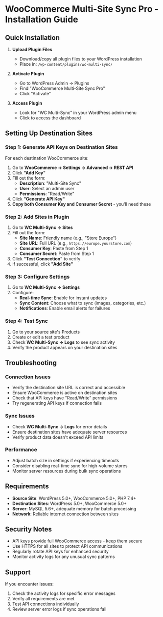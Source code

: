 # WooCommerce Multi-Site Sync Pro - Installation Guide

## Quick Installation

1. **Upload Plugin Files**
   - Download/copy all plugin files to your WordPress installation
   - Place in: `/wp-content/plugins/wc-multi-sync/`

2. **Activate Plugin**
   - Go to WordPress Admin → Plugins
   - Find "WooCommerce Multi-Site Sync Pro"
   - Click "Activate"

3. **Access Plugin**
   - Look for "WC Multi-Sync" in your WordPress admin menu
   - Click to access the dashboard

## Setting Up Destination Sites

### Step 1: Generate API Keys on Destination Sites

For each destination WooCommerce site:

1. Go to **WooCommerce → Settings → Advanced → REST API**
2. Click **"Add Key"**
3. Fill out the form:
   - **Description**: "Multi-Site Sync"
   - **User**: Select an admin user
   - **Permissions**: "Read/Write"
4. Click **"Generate API Key"**
5. **Copy both Consumer Key and Consumer Secret** - you'll need these

### Step 2: Add Sites in Plugin

1. Go to **WC Multi-Sync → Sites**
2. Fill out the form:
   - **Site Name**: Friendly name (e.g., "Store Europe")
   - **Site URL**: Full URL (e.g., `https://europe.yourstore.com`)
   - **Consumer Key**: Paste from Step 1
   - **Consumer Secret**: Paste from Step 1
3. Click **"Test Connection"** to verify
4. If successful, click **"Add Site"**

### Step 3: Configure Settings

1. Go to **WC Multi-Sync → Settings**
2. Configure:
   - **Real-time Sync**: Enable for instant updates
   - **Sync Content**: Choose what to sync (images, categories, etc.)
   - **Notifications**: Enable email alerts for failures

### Step 4: Test Sync

1. Go to your source site's Products
2. Create or edit a test product
3. Check **WC Multi-Sync → Logs** to see sync activity
4. Verify the product appears on your destination sites

## Troubleshooting

### Connection Issues
- Verify the destination site URL is correct and accessible
- Ensure WooCommerce is active on destination sites
- Check that API keys have "Read/Write" permissions
- Try regenerating API keys if connection fails

### Sync Issues
- Check **WC Multi-Sync → Logs** for error details
- Ensure destination sites have adequate server resources
- Verify product data doesn't exceed API limits

### Performance
- Adjust batch size in settings if experiencing timeouts
- Consider disabling real-time sync for high-volume stores
- Monitor server resources during bulk sync operations

## Requirements

- **Source Site**: WordPress 5.0+, WooCommerce 5.0+, PHP 7.4+
- **Destination Sites**: WordPress 5.0+, WooCommerce 5.0+
- **Server**: MySQL 5.6+, adequate memory for batch processing
- **Network**: Reliable internet connection between sites

## Security Notes

- API keys provide full WooCommerce access - keep them secure
- Use HTTPS for all sites to protect API communications
- Regularly rotate API keys for enhanced security
- Monitor activity logs for any unusual sync patterns

## Support

If you encounter issues:
1. Check the activity logs for specific error messages
2. Verify all requirements are met
3. Test API connections individually
4. Review server error logs if sync operations fail